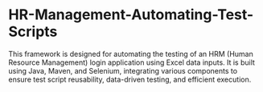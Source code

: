 # HR-Management-Automating-Test-Scripts
This framework is designed for automating the testing of an HRM (Human Resource Management) login application using Excel data inputs. It is built using Java, Maven, and Selenium, integrating various components to ensure test script reusability, data-driven testing, and efficient execution.
